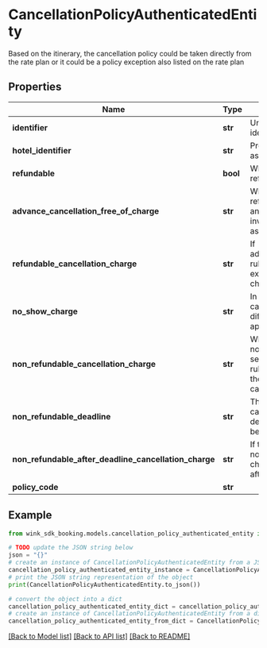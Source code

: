 # CancellationPolicyAuthenticatedEntity

Based on the itinerary, the cancellation policy could be taken directly from the rate plan or it could be a policy exception also listed on the rate plan

## Properties

Name | Type | Description | Notes
------------ | ------------- | ------------- | -------------
**identifier** | **str** | Unique cancellation policy identifier | 
**hotel_identifier** | **str** | Property this cancellation is associated with | 
**refundable** | **bool** | Whether this cancellation policy is refundable or not | [default to False]
**advance_cancellation_free_of_charge** | **str** | When the cancellation policy is refundable, this flag can be set and indicates there is more rules involved than just a no-questions-asked refundable. | [optional] 
**refundable_cancellation_charge** | **str** | If advanceCancellationFreeOfCharge rules is not honored, this property explains what the guest will be charged. | [optional] 
**no_show_charge** | **str** | In case the &#39;Refundable cancellation charge&#39; is set, a different no show charge can be applied. | [optional] 
**non_refundable_cancellation_charge** | **str** | When the cancellation policy is non-refundable, this flag can be set and indicates there is more rules involved to calculate what the guest will owe in case of a cancellation. | [optional] 
**non_refundable_deadline** | **str** | The non-refundable charge might can have a deadline. If that deadline passes, the guest might be charged more. | [optional] 
**non_refundable_after_deadline_cancellation_charge** | **str** | If the guest does not honor the non-refundable deadline rule, this charge dictates what she owes after the deadline passes. | [optional] 
**policy_code** | **str** |  | [optional] 

## Example

```python
from wink_sdk_booking.models.cancellation_policy_authenticated_entity import CancellationPolicyAuthenticatedEntity

# TODO update the JSON string below
json = "{}"
# create an instance of CancellationPolicyAuthenticatedEntity from a JSON string
cancellation_policy_authenticated_entity_instance = CancellationPolicyAuthenticatedEntity.from_json(json)
# print the JSON string representation of the object
print(CancellationPolicyAuthenticatedEntity.to_json())

# convert the object into a dict
cancellation_policy_authenticated_entity_dict = cancellation_policy_authenticated_entity_instance.to_dict()
# create an instance of CancellationPolicyAuthenticatedEntity from a dict
cancellation_policy_authenticated_entity_from_dict = CancellationPolicyAuthenticatedEntity.from_dict(cancellation_policy_authenticated_entity_dict)
```
[[Back to Model list]](../README.md#documentation-for-models) [[Back to API list]](../README.md#documentation-for-api-endpoints) [[Back to README]](../README.md)


